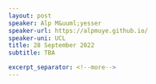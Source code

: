 ```yaml
---
layout: post
speaker: Alp M&uuml;yesser
speaker-url: https://alpmuye.github.io/
speaker-uni: UCL
title: 28 September 2022
subtitle: TBA

excerpt_separator: <!--more-->
---
```


<!--more-->
